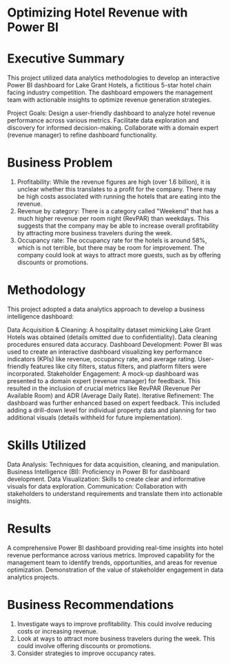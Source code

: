 # Optimizing Hotel Revenue with Power BI

# Executive Summary 
This project utilized data analytics methodologies to develop an interactive Power BI dashboard for Lake Grant Hotels, a fictitious 5-star hotel chain facing 
industry competition. The dashboard empowers the management team with actionable insights to optimize revenue generation strategies.

Project Goals:
Design a user-friendly dashboard to analyze hotel revenue performance across various metrics.
Facilitate data exploration and discovery for informed decision-making.
Collaborate with a domain expert (revenue manager) to refine dashboard functionality.

# Business Problem
1. Profitability: While the revenue figures are high (over 1.6 billion), it is unclear whether this translates to a profit for the company. There may be high costs associated with running the hotels that are eating into the revenue.
2. Revenue by category: There is a category called "Weekend" that has a much higher revenue per room night (RevPAR) than weekdays. This suggests that the company may be able to increase overall profitability by attracting more business travelers during the week.
3. Occupancy rate: The occupancy rate for the hotels is around 58%, which is not terrible, but there may be room for improvement. The company could look at ways to attract more guests, such as by offering discounts or promotions.

# Methodology
This project adopted a data analytics approach to develop a business intelligence dashboard:

Data Acquisition & Cleaning: A hospitality dataset mimicking Lake Grant Hotels was obtained (details omitted due to confidentiality). Data cleaning procedures ensured data accuracy.
Dashboard Development: Power BI was used to create an interactive dashboard visualizing key performance indicators (KPIs) like revenue, occupancy rate, and average rating. User-friendly features like city filters, status filters, and platform filters were incorporated.
Stakeholder Engagement: A mock-up dashboard was presented to a domain expert (revenue manager) for feedback. This resulted in the inclusion of crucial metrics like RevPAR (Revenue Per Available Room) and ADR (Average Daily Rate).
Iterative Refinement: The dashboard was further enhanced based on expert feedback. This included adding a drill-down level for individual property data and planning for two additional visuals (details withheld for future implementation).

# Skills Utilized
Data Analysis: Techniques for data acquisition, cleaning, and manipulation.
Business Intelligence (BI): Proficiency in Power BI for dashboard development.
Data Visualization: Skills to create clear and informative visuals for data exploration.
Communication: Collaboration with stakeholders to understand requirements and translate them into actionable insights.

# Results 
A comprehensive Power BI dashboard providing real-time insights into hotel revenue performance across various metrics.
Improved capability for the management team to identify trends, opportunities, and areas for revenue optimization.
Demonstration of the value of stakeholder engagement in data analytics projects.

# Business Recommendations
1. Investigate ways to improve profitability. This could involve reducing costs or increasing revenue.
2. Look at ways to attract more business travelers during the week. This could involve offering discounts or promotions.
3. Consider strategies to improve occupancy rates.
